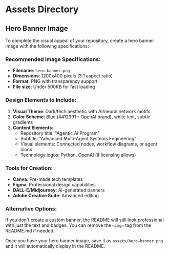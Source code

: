 # Assets Directory

## Hero Banner Image

To complete the visual appeal of your repository, create a hero banner image with the following specifications:

### Recommended Image Specifications:
- **Filename**: `hero-banner.png`
- **Dimensions**: 1200x400 pixels (3:1 aspect ratio)
- **Format**: PNG with transparency support
- **File size**: Under 500KB for fast loading

### Design Elements to Include:
1. **Visual Theme**: Dark/tech aesthetic with AI/neural network motifs
2. **Color Scheme**: Blue (#412991 - OpenAI brand), white text, subtle gradients
3. **Content Elements**:
   - Repository title: "Agentic AI Program"
   - Subtitle: "Advanced Multi-Agent Systems Engineering"
   - Visual elements: Connected nodes, workflow diagrams, or agent icons
   - Technology logos: Python, OpenAI (if licensing allows)

### Tools for Creation:
- **Canva**: Pre-made tech templates
- **Figma**: Professional design capabilities
- **DALL-E/Midjourney**: AI-generated banners
- **Adobe Creative Suite**: Advanced editing

### Alternative Options:
If you don't create a custom banner, the README will still look professional with just the text and badges. You can remove the `<img>` tag from the README.md if needed.

Once you have your hero banner image, save it as `assets/hero-banner.png` and it will automatically display in the README.
